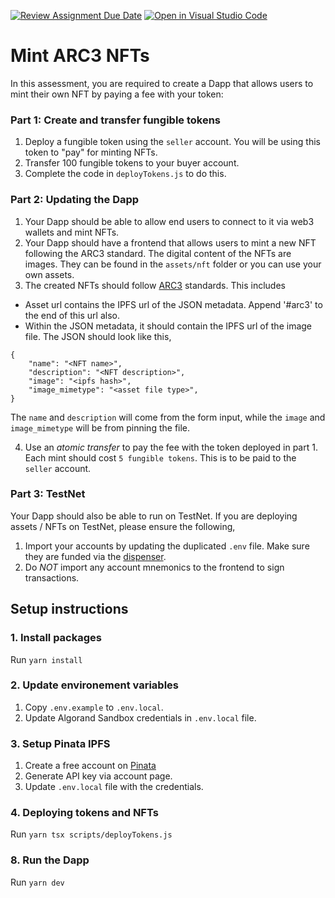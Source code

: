 [![Review Assignment Due Date](https://classroom.github.com/assets/deadline-readme-button-22041afd0340ce965d47ae6ef1cefeee28c7c493a6346c4f15d667ab976d596c.svg)](https://classroom.github.com/a/OSbSZWub)
[![Open in Visual Studio Code](https://classroom.github.com/assets/open-in-vscode-2e0aaae1b6195c2367325f4f02e2d04e9abb55f0b24a779b69b11b9e10269abc.svg)](https://classroom.github.com/online_ide?assignment_repo_id=16353507&assignment_repo_type=AssignmentRepo)
# Mint ARC3 NFTs
In this assessment, you are required to create a Dapp that allows users to mint their own NFT by paying a fee with your token:

### Part 1: Create and transfer fungible tokens
1. Deploy a fungible token using the `seller` account. You will be using this token to "pay" for minting NFTs.
2. Transfer 100 fungible tokens to your buyer account.
3. Complete the code in `deployTokens.js` to do this.

### Part 2: Updating the Dapp
1. Your Dapp should be able to allow end users to connect to it via web3 wallets and mint NFTs.
2. Your Dapp should have a frontend that allows users to mint a new NFT following the ARC3 standard. The digital content of the NFTs are images. They can be found in the `assets/nft` folder or you can use your own assets.
3. The created NFTs should follow [ARC3](https://github.com/algorandfoundation/ARCs/blob/main/ARCs/arc-0003.md) standards. This includes

- Asset url contains the IPFS url of the JSON metadata. Append '#arc3' to the end of this url also.
- Within the JSON metadata, it should contain the IPFS url of the image file. The JSON should look like this,
```
{
    "name": "<NFT name>",
    "description": "<NFT description>",
    "image": "<ipfs hash>",
    "image_mimetype": "<asset file type>",
}
```

The `name` and `description` will come from the form input, while the `image` and `image_mimetype` will be from pinning the file.

4. Use an _atomic transfer_ to pay the fee with the token deployed in part 1. Each mint should cost `5 fungible tokens`. This is to be paid to the `seller` account.

### Part 3: TestNet
Your Dapp should also be able to run on TestNet. If you are deploying assets / NFTs on TestNet, please ensure the following,

1. Import your accounts by updating the duplicated `.env` file. Make sure they are funded via the [dispenser](https://bank.testnet.algorand.network/).
2. Do *NOT* import any account mnemonics to the frontend to sign transactions.

## Setup instructions

### 1. Install packages
Run `yarn install`

### 2. Update environement variables
1. Copy `.env.example` to `.env.local`.
2. Update Algorand Sandbox credentials in `.env.local` file.

### 3. Setup Pinata IPFS
1. Create a free account on [Pinata](https://www.pinata.cloud/)
2. Generate API key via account page.
3. Update `.env.local` file with the credentials.

### 4. Deploying tokens and NFTs
Run `yarn tsx scripts/deployTokens.js`

### 8. Run the Dapp
Run `yarn dev`
